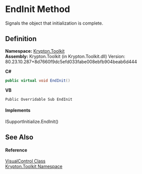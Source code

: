 # EndInit Method


Signals the object that initialization is complete.



## Definition
**Namespace:** <a href="79d2eac2-21f4-54ff-7552-b20c33c30600.md">Krypton.Toolkit</a>  
**Assembly:** Krypton.Toolkit (in Krypton.Toolkit.dll) Version: 80.23.10.287+8d7660f9dc5efd033fabe008ebfb904beab6d444

**C#**
``` C#
public virtual void EndInit()
```
**VB**
``` VB
Public Overridable Sub EndInit
```



#### Implements
ISupportInitialize.EndInit()  


## See Also


#### Reference
<a href="3f8d5b86-928d-3774-9233-3c025f7589be.md">VisualControl Class</a>  
<a href="79d2eac2-21f4-54ff-7552-b20c33c30600.md">Krypton.Toolkit Namespace</a>  
